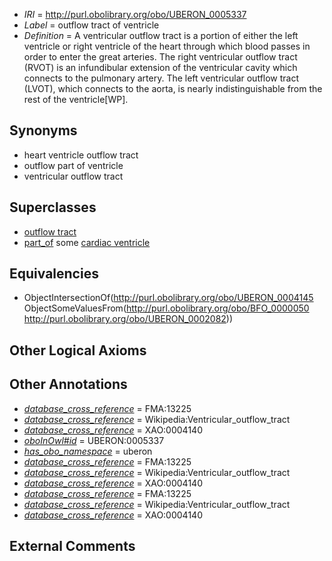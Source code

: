  * *IRI* = http://purl.obolibrary.org/obo/UBERON_0005337
 * *Label* = outflow tract of ventricle
 * *Definition* = A ventricular outflow tract is a portion of either the left ventricle or right ventricle of the heart through which blood passes in order to enter the great arteries. The right ventricular outflow tract (RVOT) is an infundibular extension of the ventricular cavity which connects to the pulmonary artery. The left ventricular outflow tract (LVOT), which connects to the aorta, is nearly indistinguishable from the rest of the ventricle[WP].

## Synonyms

 * heart ventricle outflow tract
 * outflow part of ventricle
 * ventricular outflow tract

## Superclasses

 * [outflow tract](../../UBERON/45/UBERON_0004145.md)
 * [part_of](../../BFO/50/BFO_0000050.md) some [cardiac ventricle](../../UBERON/82/UBERON_0002082.md)

## Equivalencies

 * ObjectIntersectionOf(<http://purl.obolibrary.org/obo/UBERON_0004145> ObjectSomeValuesFrom(<http://purl.obolibrary.org/obo/BFO_0000050> <http://purl.obolibrary.org/obo/UBERON_0002082>))

## Other Logical Axioms


## Other Annotations

 * *[database_cross_reference](../../ef/oboInOwl#hasDbXref.md)* = FMA:13225
 * *[database_cross_reference](../../ef/oboInOwl#hasDbXref.md)* = Wikipedia:Ventricular_outflow_tract
 * *[database_cross_reference](../../ef/oboInOwl#hasDbXref.md)* = XAO:0004140
 * *[oboInOwl#id](../../id/oboInOwl#id.md)* = UBERON:0005337
 * *[has_obo_namespace](../../ce/oboInOwl#hasOBONamespace.md)* = uberon
 * *[database_cross_reference](../../ef/oboInOwl#hasDbXref.md)* = FMA:13225
 * *[database_cross_reference](../../ef/oboInOwl#hasDbXref.md)* = Wikipedia:Ventricular_outflow_tract
 * *[database_cross_reference](../../ef/oboInOwl#hasDbXref.md)* = XAO:0004140
 * *[database_cross_reference](../../ef/oboInOwl#hasDbXref.md)* = FMA:13225
 * *[database_cross_reference](../../ef/oboInOwl#hasDbXref.md)* = Wikipedia:Ventricular_outflow_tract
 * *[database_cross_reference](../../ef/oboInOwl#hasDbXref.md)* = XAO:0004140

## External Comments

